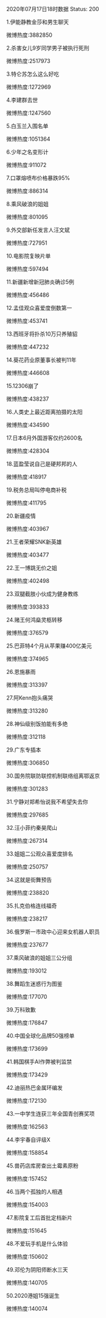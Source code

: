 2020年07月17日18时数据
Status: 200

1.伊能静教金莎和男生聊天

微博热度:3882850

2.杀害女儿9岁同学男子被执行死刑

微博热度:2517973

3.特仑苏怎么这么好吃

微博热度:1272969

4.李建群去世

微博热度:1247560

5.白玉兰入围名单

微博热度:1051364

6.少年之名变形计

微博热度:911072

7.口罩熔喷布价格暴跌95%

微博热度:886314

8.乘风破浪的姐姐

微博热度:801095

9.外交部新任发言人汪文斌

微博热度:727951

10.电影院复映片单

微博热度:597494

11.新疆新增新冠肺炎确诊5例

微博热度:456486

12.孟佳观众喜爱度倒数第一

微博热度:453741

13.西班牙将扑杀10万只养殖貂

微博热度:447232

14.葵花药业原董事长被判11年

微博热度:446608

15.12306崩了

微博热度:438237

16.人类史上最近距离拍摄的太阳

微博热度:434590

17.日本6月外国游客仅约2600名

微博热度:428304

18.蓝盈莹说自己是硬邦邦的人

微博热度:418917

19.税务总局叫停电商补税

微博热度:411795

20.新疆疫情

微博热度:403967

21.王者荣耀SNK新英雄

微博热度:403477

22.王一博跳无价之姐

微博热度:402498

23.双腿截肢小伙成为健身教练

微博热度:393833

24.赌王何鸿燊灵柩转移

微博热度:376579

25.巴菲特4个月从苹果赚400亿美元

微博热度:374965

26.恩施暴雨

微博热度:313397

27.阿Kenn抱头痛哭

微博热度:313280

28.神仙级别饭拍能有多绝

微博热度:312118

29.广东专插本

微博热度:306850

30.国务院联防联控机制联络组离鄂返京

微博热度:301283

31.宁静对郑希怡说我不希望失去你

微博热度:297685

32.汪小菲约秦昊爬山

微博热度:267314

33.姐姐二公观众喜爱度排名

微博热度:250757

34.这就是街舞预告

微博热度:238820

35.扎克伯格连线福奇

微博热度:238217

36.俄罗斯一市政中心迎来女机器人职员

微博热度:237677

37.乘风破浪的姐姐三公分组

微博热度:193012

38.舞蹈生迷惑行为图鉴

微博热度:177070

39.万科致歉

微博热度:176847

40.中国全球化品牌50强榜单

微博热度:173699

41.韩国棋手AI作弊被判监禁

微博热度:173429

42.迪丽热巴金属环编发

微博热度:172130

43.一中学生连获三年全国青创赛奖项

微博热度:162563

44.李宇春自评级X

微博热度:158854

45.兽药店库房查出土霉素原粉

微博热度:157452

46.当两个孤独的人相遇

微博热度:154003

47.影院复工后首批定档新片

微博热度:151645

48.不爱玩手机是什么体验

微博热度:150602

49.邓伦为阴阳师断水三天

微博热度:140705

50.2020港姐15强诞生

微博热度:140074

